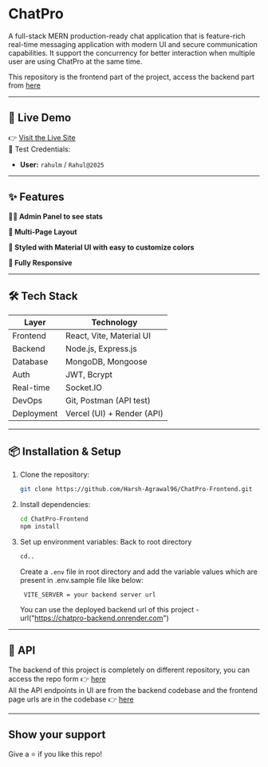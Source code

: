 #  ChatPro

A full-stack MERN production-ready chat application that is feature-rich real-time messaging application with modern UI and secure communication capabilities.
It support the concurrency for better interaction when multiple user are using ChatPro at the same time.

This repository is the frontend part of the project, access the backend part from [here](https://github.com/Harsh-Agrawal96/ChatPro-Backend)

---

## 🚀 Live Demo

👉 [Visit the Live Site](https://chatpro-rosy.vercel.app)  
🔑 Test Credentials:
- **User:** `rahulm` / `Rahul@2025`  
<!-- - **Admin Key:** `A7B9wrC3tD5Esw1F2G8rH`
- **Admin login url:** `https://chatpro-rosy.vercel.app/admin` -->

---

## ✨ Features

**🧑‍💻 Admin Panel to see stats**

**📖 Multi-Page Layout**

**🎨 Styled with Material UI with easy to customize colors**

**📱 Fully Responsive**

---

## 🛠️ Tech Stack

| Layer        | Technology                     |
|--------------|------------------------------- |
| Frontend     | React, Vite, Material UI       |
| Backend      | Node.js, Express.js            |
| Database     | MongoDB, Mongoose              |
| Auth         | JWT, Bcrypt                    |
| Real-time    | Socket.IO                      |
| DevOps       | Git, Postman (API test)        |
| Deployment   | Vercel (UI) + Render (API)     |

---

## 📦 Installation & Setup

1. Clone the repository:
   ```bash
   git clone https://github.com/Harsh-Agrawal96/ChatPro-Frontend.git
   ```

2. Install dependencies:
   ```bash
   cd ChatPro-Frontend
   npm install
   ```

3. Set up environment variables:
   Back to root directory
   ```bash
   cd..
   ```
   Create a `.env` file in root directory and add the variable values which are present in .env.sample file like below:
   ```env
    VITE_SERVER = your backend server url
   ```
   You can use the deployed backend url of this project - url("https://chatpro-backend.onrender.com")

---

## 📡 API

The backend of this project is completely on different repository, you can access the repo form 👉 [here](https://github.com/Harsh-Agrawal96/ChatPro-Backend)
<br>
All the API endpoints in UI are from the backend codebase and the frontend page urls are in the codebase 👉 [here](https://github.com/Harsh-Agrawal96/ChatPro-Frontend/blob/main/src/App.jsx)

---

## Show your support

Give a ⭐ if you like this repo!